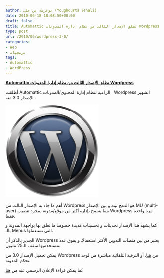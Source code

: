 ```yaml
---
author: يوغرطة بن علي (Youghourta Benali)
date: 2010-06-18 18:08:50+00:00
draft: false
title: Automattic تطلق الإصدار الثالث من نظام إدارة المدونات Wordpress
type: post
url: /2010/06/wordpress-3-0/
categories:
- Web
- برمجيات
tags:
- Automattic
- WordPress
---
```


[**Automattic تطلق الإصدار الثالث من نظام إدارة المدونات Wordpress**](https://www.it-scoop.com/2010/06/wordpress-3-0/)


أطلقت Automattic الراعية لنظام إدارة المحتوى/المدونات   Wordpress الشهير الإصدار 3.0 منه .

[![](wordpress-logo-300x300.png)
](https://www.it-scoop.com/2010/06/wordpress-3-0/ )

أهم ما جاء به الإصدار الثالث من Wordpress هو الدمج بينه و بين الإصدار MU (multi-user) مما يسمح بإدارة أكثر من موقع/مدونة بمجرد تنصيب Wordpress مرة واحدة فقط.

كما يشهد هذا الإصدار تحديثات و تحسينات عديدة خصوصا ما تعلق بها بواجهة المدونة و بالـ Menus التي تستعملها.

الجدير بالذكر أن Wordpress يعتبر من بين منصات التدوين الأكثر استعمالا، و يفوق عدد مستخدميها سقف الـ25 مليون.

يمكن تحميل الإصدار 3.0 من Wordpress من [هنا](http://wordpress.org/download/). أو الترقية التلقائية مباشرة من لوحة تحكم المدونة.

كما يمكن قراءة الإعلان الرسمي عنه من [هنا](http://wordpress.org/development/2010/06/thelonious/)
